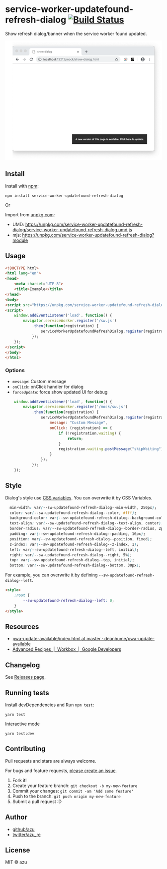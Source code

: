 # service-worker-updatefound-refresh-dialog [![Build Status](https://travis-ci.org/azu/service-worker-updatefound-refresh-dialog.svg?branch=master)](https://travis-ci.org/azu/service-worker-updatefound-refresh-dialog)

Show refresh dialog/banner when the service worker found updated.

![screen shot](./docs/screenshot.png)

## Install

Install with [npm](https://www.npmjs.com/):

    npm install service-worker-updatefound-refresh-dialog

Or

Import from [unpkg.com](https://unpkg.com/):

- UMD: https://unpkg.com/service-worker-updatefound-refresh-dialog/service-worker-updatefound-refresh-dialog.umd.js
- mjs: https://unpkg.com/service-worker-updatefound-refresh-dialog?module

## Usage

```html
<!DOCTYPE html>
<html lang="en">
<head>
    <meta charset="UTF-8">
    <title>Example</title>
</head>
<body>
<script src="https://unpkg.com/service-worker-updatefound-refresh-dialog/service-worker-updatefound-refresh-dialog.umd.js"></script>
<script>
    window.addEventListener('load', function() {
        navigator.serviceWorker.register('/sw.js')
            .then(function(registration) {
                serviceWorkerUpdatefoundRefreshDialog.register(registration);
            });
    });
</script>
</body>
</html>
```

### Options

- `message`: Custom message
- `onClick`: onClick handler for dialog
- `forceUpdate`: force show updated UI for debug

```js
    window.addEventListener('load', function() {
        navigator.serviceWorker.register('/mock/sw.js')
            .then(function(registration) {
                serviceWorkerUpdatefoundRefreshDialog.register(registration, {
                    message: "Custom Message",
                    onClick: (registration) => {
                        if (!registration.waiting) {
                            return;
                        }
                        registration.waiting.postMessage("skipWaiting");
                    }
                });
            });
    });
```

## Style

Dialog's style use [CSS variables](https://developer.mozilla.org/en-US/docs/Web/CSS/--*).
You can overwrite it by CSS Variables.

```css
  min-width: var(--sw-updatefound-refresh-dialog--min-width, 250px);
  color: var(--sw-updatefound-refresh-dialog--color, #fff);
  background-color: var(--sw-updatefound-refresh-dialog--background-color, #333);
  text-align: var(--sw-updatefound-refresh-dialog--text-align, center);
  border-radius: var(--sw-updatefound-refresh-dialog--border-radius, 2px);
  padding: var(--sw-updatefound-refresh-dialog--padding, 16px);
  position: var(--sw-updatefound-refresh-dialog--position, fixed);
  z-index: var(--sw-updatefound-refresh-dialog--z-index, 1);
  left: var(--sw-updatefound-refresh-dialog--left, initial);
  right: var(--sw-updatefound-refresh-dialog--right, 5%);
  top: var(--sw-updatefound-refresh-dialog--top, initial);
  bottom: var(--sw-updatefound-refresh-dialog--bottom, 30px);
```

For example, you can overwrite it by defining `--sw-updatefound-refresh-dialog--left`.

```html
<style>
    :root {
        --sw-updatefound-refresh-dialog--left: 0;
    }
</style>
```

## Resources

- [pwa-update-available/index.html at master · deanhume/pwa-update-available](https://github.com/deanhume/pwa-update-available/blob/master/index.html)
- [Advanced Recipes  |  Workbox  |  Google Developers](https://developers.google.com/web/tools/workbox/guides/advanced-recipes)


## Changelog

See [Releases page](https://github.com/azu/service-worker-updatefound-refresh-dialog/releases).

## Running tests

Install devDependencies and Run `npm test`:

    yarn test

Interactive mode

    yarn test:dev

## Contributing

Pull requests and stars are always welcome.

For bugs and feature requests, [please create an issue](https://github.com/azu/service-worker-updatefound-refresh-dialog/issues).

1. Fork it!
2. Create your feature branch: `git checkout -b my-new-feature`
3. Commit your changes: `git commit -am 'Add some feature'`
4. Push to the branch: `git push origin my-new-feature`
5. Submit a pull request :D

## Author

- [github/azu](https://github.com/azu)
- [twitter/azu_re](https://twitter.com/azu_re)

## License

MIT © azu
